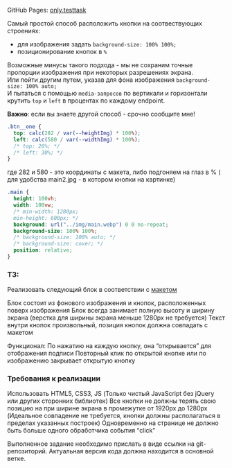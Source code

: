 GitHub Pages: [only.testtask](https://dsa25.github.io/only.testtask/)

Самый простой способ расположить кнопки на соотвествующих строениях: 
- для изображения задать `background-size: 100% 100%;`
- позиционирование кнопок в `%`

Возможные минусы такого подхода - мы не сохраним точные пропорции изображения при некоторых разрешениях экрана.     
Или пойти другим путем, указав для фона изображения `background-size: 100% auto;`     
И пытаться с помощью `media-запросов` по вертикали и горизонтали крутить `top` и `left` в процентах по каждому endpoint.

**Важно**: если вы знаете другой способ - срочно сообщите мне!

```css
.btn__one {
  top: calc(282 / var(--heightImg) * 100%);
  left: calc(580 / var(--widthImg) * 100%);
  /* top: 26%; */
  /* left: 30%; */
}
```
где 282 и 580 - это координаты с макета, либо подгоняем на глаз в % ( для удобства  main2.jpg -  в котором кнопки на картинке)

```css
.main {
  height: 100vh;
  width: 100vw;
  /* min-width: 1280px;
  min-height: 600px; */
  background: url("../img/main.webp") 0 0 no-repeat;
  background-size: 100% 100%;
  /* background-size: 100% auto; */
  /* background-size: cover; */
  position: relative;
}
```





### ТЗ:

Реализовать следующий блок в соответствии с [макетом](https://www.figma.com/file/3gcKt8coTeNhFGnHuHWzjr/%D0%A1%D1%82%D0%B0%D0%B6%D0%B8%D1%80%D0%BE%D0%B2%D0%BA%D0%B0---%D0%A2%D0%B5%D1%81%D1%82%D0%BE%D0%B2%D0%BE%D0%B2%D0%B5-%D0%B7%D0%B0%D0%B4%D0%B0%D0%BD%D0%B8%D0%B5?type=design&node-id=0%3A1&mode=design&t=vrGHG3JQdFUgm3Da-1)

Блок состоит из фонового изображения и кнопок, расположенных поверх изображения
Блок всегда занимает полную высоту и ширину экрана (верстка для ширины экрана меньше 1280px не требуется)
Текст внутри кнопок произвольный, позиция кнопок должна совпадать с макетом

Функционал:
По нажатию на каждую кнопку, она “открывается” для отображения подписи
Повторный клик по открытой кнопке или по изображению закрывает открытую кнопку

### Требования к реализации

Использовать HTML5, CSS3, JS (Только чистый JavaScript без jQuery или других сторонних библиотек)
Все кнопки не должны терять свою позицию на при ширине экрана в промежутке от 1920px до 1280px (Идеальное совпадение не требуется, кнопки должны располагаться в пределах указанных построек)
Одновременно на странице не должно быть больше одного обработчика события “click”

Выполненное задание необходимо прислать в виде ссылки на git-репозиторий. Актуальная версия кода должна находится в основной ветке.
